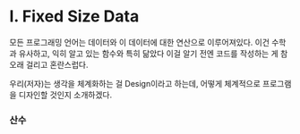 # I. Fixed Size Data

모든 프로그래밍 언어는 데이터와 이 데이터에 대한 연산으로 이루어져있다. 이건 수학과 유사하고, 익히 알고 있는 함수와 특히 닮았다 이걸 알기 전엔 코드를 작성하는 게 참 오래 걸리고 혼란스럽다.

우리(저자)는 생각을 체계화하는 걸 Design이라고 하는데, 어떻게 체계적으로 프로그램을 디자인할 것인지 소개하겠다.

### 산수

